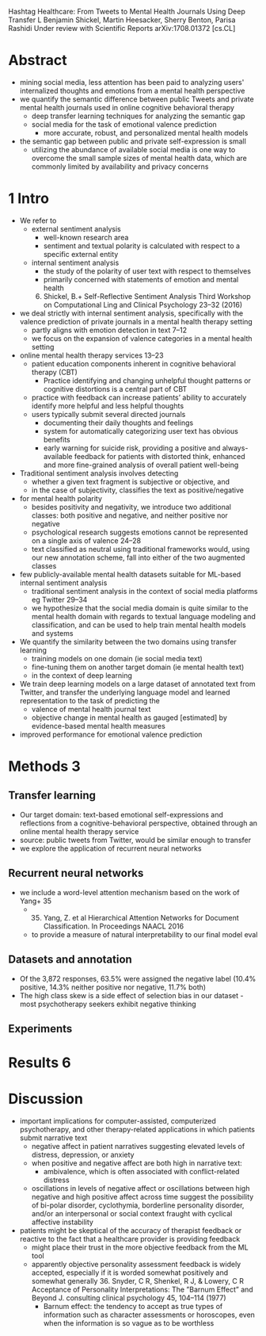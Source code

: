 Hashtag Healthcare: From Tweets to Mental Health Journals Using Deep Transfer L
Benjamin Shickel, Martin Heesacker, Sherry Benton, Parisa Rashidi
Under review with Scientific Reports arXiv:1708.01372 [cs.CL]

# Abstract

* mining social media, less attention has been paid to analyzing users'
  internalized thoughts and emotions from a mental health perspective
* we quantify the semantic difference between public Tweets and
  private mental health journals used in online cognitive behavioral therapy
  * deep transfer learning techniques for analyzing the semantic gap
  * social media for the task of emotional valence prediction
    * more accurate, robust, and personalized mental health models
* the semantic gap between public and private self-expression is small
  * utilizing the abundance of available social media is
    one way to overcome the small sample sizes of mental health data, which are
    commonly limited by availability and privacy concerns

# 1 Intro

* We refer to
  * external sentiment analysis
    * well-known research area
    * sentiment and textual polarity is calculated
      with respect to a specific external entity
  * internal sentiment analysis
    * the study of the polarity of user text with respect to themselves
    * primarily concerned with statements of emotion and mental health
    6. Shickel, B.+
      Self-Reflective Sentiment Analysis
      Third Workshop on Computational Ling and Clinical Psychology 23–32 (2016)
* we deal strictly with internal sentiment analysis, specifically with the
  valence prediction of private journals in a mental health therapy setting
  * partly aligns with emotion detection in text 7–12
  * we focus on the expansion of valence categories in a mental health setting
* online mental health therapy services 13–23
  * patient education components inherent in cognitive behavioral therapy (CBT)
    * Practice identifying and changing unhelpful thought patterns or cognitive
      distortions is a central part of CBT
  * practice with feedback can increase patients’ ability to accurately
    identify more helpful and less helpful thoughts
  * users typically submit several directed journals
    * documenting their daily thoughts and feelings
    * system for automatically categorizing user text has obvious benefits
    * early warning for suicide risk, providing a
      positive and always-available feedback for patients with distorted think,
      enhanced and more fine-grained analysis of overall patient well-being
* Traditional sentiment analysis involves detecting
  * whether a given text fragment is subjective or objective, and
  * in the case of subjectivity, classifies the text as positive/negative
* for mental health polarity
  * besides positivity and negativity, we introduce two additional classes:
    both positive and negative, and neither positive nor negative
  * psychological research suggests
    emotions cannot be represented on a single axis of valence 24–28
  * text classified as neutral using traditional frameworks would, using our
    new annotation scheme, fall into either of the two augmented classes
* few publicly-available mental health datasets
  suitable for ML-based internal sentiment analysis
  * traditional sentiment analysis in the context of social media platforms
    eg Twitter 29–34
  * we hypothesize that the social media domain is quite similar to the mental
    health domain with regards to textual language modeling and classification,
    and can be used to help train mental health models and systems
* We quantify the similarity between the two domains using transfer learning
  * training models on one domain (ie social media text)
  * fine-tuning them on another target domain (ie mental health text)
  * in the context of deep learning
* We
  train deep learning models on a large dataset of annotated text from Twitter,
  and transfer the underlying language model and learned representation
  to the task of predicting the
  * valence of mental health journal text
  * objective change in mental health
    as gauged [estimated] by evidence-based mental health measures
* improved performance for emotional valence prediction

# Methods 3

## Transfer learning

* Our target domain: text-based emotional self-expressions and reflections
  from a cognitive-behavioral perspective,
  obtained through an online mental health therapy service
* source: public tweets from Twitter, would be similar enough to transfer
* we explore the application of recurrent neural networks

## Recurrent neural networks

* we include a word-level attention mechanism based on the work of Yang+ 35
  * 35. Yang, Z. et al
    Hierarchical Attention Networks for Document Classification. In Proceedings
    NAACL 2016
  * to provide a measure of natural interpretability to our final model eval

## Datasets and annotation

* Of the 3,872 responses, 63.5% were assigned the negative label
  (10.4% positive, 14.3% neither positive nor negative, 11.7% both)
* The high class skew is a side effect of selection bias in our dataset -
  most psychotherapy seekers exhibit negative thinking

## Experiments

# Results 6

# Discussion

* important implications for computer-assisted, computerized psychotherapy, and
  other therapy-related applications in which patients submit narrative text
  * negative affect in patient narratives suggesting elevated levels of
    distress, depression, or anxiety
  * when positive and negative affect are both high in narrative text:
    * ambivalence, which is often associated with conflict-related distress
  * oscillations in levels of negative affect or
    oscillations between high negative and high positive affect across time
    suggest the possibility of bi-polar disorder, cyclothymia,
    borderline personality disorder, and/or an interpersonal or social context
    fraught with cyclical affective instability
* patients might be skeptical of the accuracy of therapist feedback or
  reactive to the fact that a healthcare provider is providing feedback
  * might place their trust in the more objective feedback from the ML tool
  * apparently objective personality assessment feedback is widely accepted,
    especially if it is worded somewhat positively and somewhat generally
    36. Snyder, C R, Shenkel, R J, & Lowery, C R
      Acceptance of Personality Interpretations: The ”Barnum Effect” and Beyond
      J. consulting clinical psychology 45, 104–114 (1977)
    * Barnum effect: the tendency to accept as true types of information such
      as character assessments or horoscopes, even when the information is so
      vague as to be worthless
